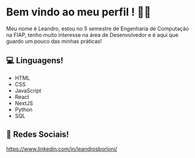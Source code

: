 # Bem vindo ao meu perfil ! 👨‍🎓 
Meu nome é Leandro, estou no 5 semestre de Engenharia de Computação na FIAP, tenho muito interesse na área de Desenvolvedor e é aqui que guardo um pouco das minhas práticas!

## 💻 Linguagens!
* HTML
* CSS
* JavaScript
* React
* NextJS
* Python
* SQL
  
## 💬	Redes Sociais!
https://www.linkedin.com/in/leandrosborloni/
